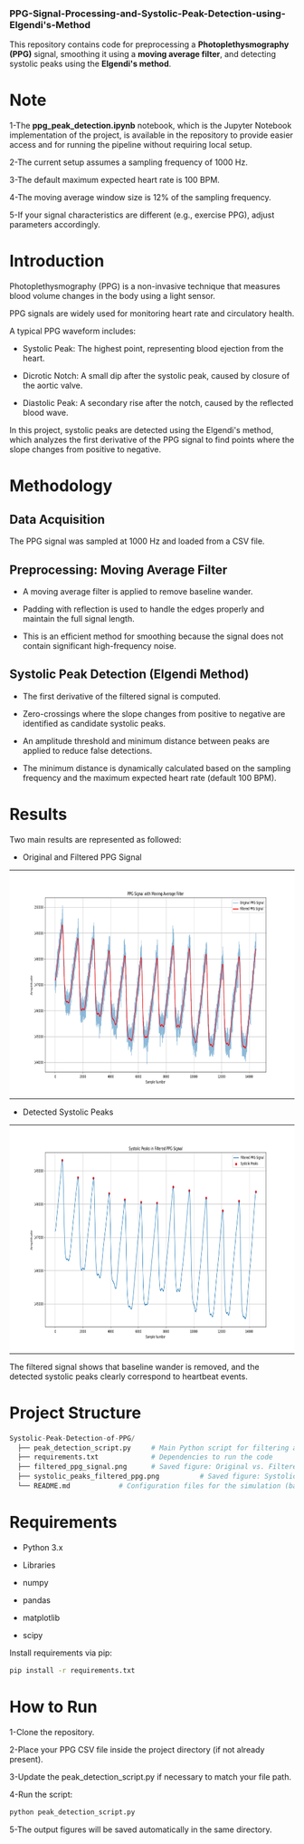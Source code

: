 ### PPG-Signal-Processing-and-Systolic-Peak-Detection-using-Elgendi's-Method

This repository contains code for preprocessing a **Photoplethysmography (PPG)** signal, smoothing it using a **moving average filter**, and detecting systolic peaks using the **Elgendi's method**.

# Note

1-The **ppg_peak_detection.ipynb** notebook, which is the Jupyter Notebook implementation of the project, is available in the repository to provide easier access and for running the pipeline without requiring local setup.

2-The current setup assumes a sampling frequency of 1000 Hz.

3-The default maximum expected heart rate is 100 BPM.

4-The moving average window size is 12% of the sampling frequency.

5-If your signal characteristics are different (e.g., exercise PPG), adjust parameters accordingly.

# Introduction

Photoplethysmography (PPG) is a non-invasive technique that measures blood volume changes in the body using a light sensor.

PPG signals are widely used for monitoring heart rate and circulatory health.

A typical PPG waveform includes:

* Systolic Peak: The highest point, representing blood ejection from the heart.

* Dicrotic Notch: A small dip after the systolic peak, caused by closure of the aortic valve.

* Diastolic Peak: A secondary rise after the notch, caused by the reflected blood wave.

In this project, systolic peaks are detected using the Elgendi's method, which analyzes the first derivative of the PPG signal to find points where the slope changes from positive to negative.

# Methodology

## Data Acquisition

The PPG signal was sampled at 1000 Hz and loaded from a CSV file.

## Preprocessing: Moving Average Filter

* A moving average filter is applied to remove baseline wander.

* Padding with reflection is used to handle the edges properly and maintain the full signal length.

* This is an efficient method for smoothing because the signal does not contain significant high-frequency noise.

## Systolic Peak Detection (Elgendi Method)

* The first derivative of the filtered signal is computed.

* Zero-crossings where the slope changes from positive to negative are identified as candidate systolic peaks.

* An amplitude threshold and minimum distance between peaks are applied to reduce false detections.

* The minimum distance is dynamically calculated based on the sampling frequency and the maximum expected heart rate (default 100 BPM).

# Results

Two main results are represented as followed:

* Original and Filtered PPG Signal

<div align="center">
  <table border=0 style="border: 0px solid #c6c6c6 !important; border-spacing: 0px; width: auto !important;">
    <tr>
      <td valign=top style="border: 0px solid #c6c6c6 !important; padding: 0px !important;">
        <div align=center valign=top>
          <img src="https://github.com/NaderNemati/Systolic-Peak-Detection-of-PPG/blob/main/filtered_ppg_signal.png" alt="Project Structure" style="margin: 0px !important; height: 400px !important;">
        </div>
      </td>
    </tr>
  </table>
</div>


* Detected Systolic Peaks

<div align="center">
  <table border=0 style="border: 0px solid #c6c6c6 !important; border-spacing: 0px; width: auto !important;">
    <tr>
      <td valign=top style="border: 0px solid #c6c6c6 !important; padding: 0px !important;">
        <div align=center valign=top>
          <img src="https://github.com/NaderNemati/Systolic-Peak-Detection-of-PPG/blob/main/systolic_peaks.png" alt="Project Structure" style="margin: 0px !important; height: 400px !important;">
        </div>
      </td>
    </tr>
  </table>
</div>

The filtered signal shows that baseline wander is removed, and the detected systolic peaks clearly correspond to heartbeat events.

# Project Structure

```python
Systolic-Peak-Detection-of-PPG/
  ├── peak_detection_script.py     # Main Python script for filtering and peak detection
  ├── requirements.txt             # Dependencies to run the code
  ├── filtered_ppg_signal.png      # Saved figure: Original vs. Filtered PPG
  ├── systolic_peaks_filtered_ppg.png          # Saved figure: Systolic Peaks Detection
  └── README.md            # Configuration files for the simulation (base.yaml)
```

# Requirements

* Python 3.x

* Libraries

* numpy

* pandas

* matplotlib

* scipy

Install requirements via pip:

```bash
pip install -r requirements.txt
```

# How to Run

1-Clone the repository.

2-Place your PPG CSV file inside the project directory (if not already present).

3-Update the peak_detection_script.py if necessary to match your file path.

4-Run the script:

``` bash
python peak_detection_script.py
```

5-The output figures will be saved automatically in the same directory.
